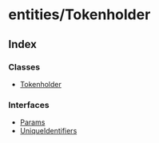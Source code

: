 # entities/Tokenholder

## Index

### Classes

* [Tokenholder]()

### Interfaces

* [Params]()
* [UniqueIdentifiers]()

